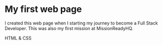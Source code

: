 # My first web page

I created this web page when I starting my journey to become a Full Stack Developer. This was also my first mission at MissionReadyHQ.

HTML & CSS

